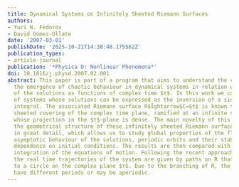 ```yaml
---
title: Dynamical Systems on Infinitely Sheeted Riemann Surfaces
authors:
- Yuri N. Fedorov
- David Gómez-Ullate
date: '2007-03-01'
publishDate: '2025-10-21T14:38:48.175562Z'
publication_types:
- article-journal
publication: '*Physica D: Nonlinear Phenomena*'
doi: 10.1016/j.physd.2007.02.001
abstract: This paper is part of a program that aims to understand the connection between
  the emergence of chaotic behaviour in dynamical systems in relation with the multi-valuedness
  of the solutions as functions of complex time $τ$. In this work we consider a family
  of systems whose solutions can be expressed as the inversion of a single hyperelliptic
  integral. The associated Riemann surface R$i̊ghtarrow$C=$τ$ is known to be an infinitely
  sheeted covering of the complex time plane, ramified at an infinite set of points
  whose projection in the $τ$-plane is dense. The main novelty of this paper is that
  the geometrical structure of these infinitely sheeted Riemann surfaces is described
  in great detail, which allows us to study global properties of the flow such as
  asymptotic behaviour of the solutions, periodic orbits and their stability or sensitive
  dependence on initial conditions. The results are then compared with a numerical
  integration of the equations of motion. Following the recent approach of Calogero,
  the real time trajectories of the system are given by paths on R that are projected
  to a circle on the complex plane $τ$. Due to the branching of R, the solutions may
  have different periods or may be aperiodic.
---
```

